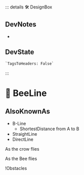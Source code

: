 ::: details 🛠 <dev>DesignBox</dev>

## DevNotes

-

## DevState

```py
`TagsToHeaders: False`
```

:::

# 🔻 <via>BeeLine</via>

## AlsoKnownAs

- B-Line
    - ShortestDistance from A to B
- StraightLine
- DirectLine

As the crow flies

As the Bee flies

!Obstacles
